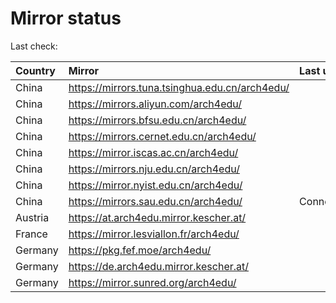 <script src="./time.js"></script>
# Mirror status
Last check: <script type="text/javascript">localize(1743585982.616688);</script>

|Country|Mirror|Last update|
|:------|:-----|:----------|
|China|https://mirrors.tuna.tsinghua.edu.cn/arch4edu/|<script type="text/javascript">localize(1743533049);</script>|
|China|https://mirrors.aliyun.com/arch4edu/|<script type="text/javascript">localize(1743533049);</script>|
|China|https://mirrors.bfsu.edu.cn/arch4edu/|<script type="text/javascript">localize(1743533049);</script>|
|China|https://mirrors.cernet.edu.cn/arch4edu/|<script type="text/javascript">localize(1743533049);</script>|
|China|https://mirror.iscas.ac.cn/arch4edu/|<script type="text/javascript">localize(1743533049);</script>|
|China|https://mirrors.nju.edu.cn/arch4edu/|<script type="text/javascript">localize(1743490118);</script>|
|China|https://mirror.nyist.edu.cn/arch4edu/|<script type="text/javascript">localize(1743533049);</script>|
|China|https://mirrors.sau.edu.cn/arch4edu/|ConnectionError|
|Austria|https://at.arch4edu.mirror.kescher.at/|<script type="text/javascript">localize(1743533049);</script>|
|France|https://mirror.lesviallon.fr/arch4edu/|<script type="text/javascript">localize(1743576266);</script>|
|Germany|https://pkg.fef.moe/arch4edu/|<script type="text/javascript">localize(1743533049);</script>|
|Germany|https://de.arch4edu.mirror.kescher.at/|<script type="text/javascript">localize(1743533049);</script>|
|Germany|https://mirror.sunred.org/arch4edu/|<script type="text/javascript">localize(1743533049);</script>|

<script src="./tablefilter/tablefilter.js"></script>
<script src="./table.js"></script>